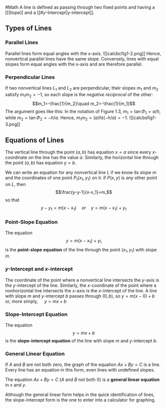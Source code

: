 #Math 
A line is defined as passing through two fixed points and having a [[Slope]] and a [[#$y$-Intercept|y-intercept]].
## Types of Lines
### Parallel Lines
Parallel lines form equal angles with the x-axis.
![[calcbcfig1-2.png]]
Hence, nonvertical parallel lines have the same slope. Conversely, lines with equal slopes form equal angles with the x-axis and are therefore parallel.
### Perpendicular Lines
If two nonvertical lines $L_1$ and $L_2$ are perpendicular, their slopes $m_1$ and $m_2$ satisfy $m_1 m_2=-1$, so each slope is the *negative reciprocal* of the other:
$$m_1=-\frac{1}{m_2}\quad m_2=-\frac{1}{m_1}$$
The argument goes like this: In the notation of Figure 1.3, $m_1=\tan\Phi_1=a/h$, while $m_2=\tan\Phi_2=-h/a$. Hence, $m_1m_2=(a/h)(-h/a)=-1$.
![[calcbsfig1-3.png]]
## Equations of Lines
The vertical line through the point $(a, b)$ has equation $x=a$ since every $x$-coordinate on the line has the value $a$. Similarly, the horizontal line through the point $(a,b)$ has equation $y=b$.

We can write an equation for any nonvertical line $L$ if we know its slope $m$ and the coordinates of one point $P_1(x_1,y_1)$ on it. if $P(x,y)$ is *any* other point on $L$, then
$$\frac{y-y-1}{x-x_1}=m,$$
so that
$$y-y_1=m(x-x_1)\quad or\quad y=m(x-x_1)+y_1$$
### Point-Slope Equation
The equation
$$y=m(x-x_1)+y_1$$
is the **point-slope equation** of the line through the point $(x_1,y_1)$ with slope $m$.
### $y$-Intercept and $x$-intercept
The coordinate of the point where a nonvertical line intersects the $y$-axis is the $y$-intercept of the line. Similarly, the $x$-coordinate of the point where a nonhorizontal line intersects the $x$-axis is the  $x$-intercept of the line. A line with slope $m$ and $y$-intercept $b$ passes through $(0,b)$, so
$y=m(x-0)+b\quad$ or, more simply, $\quad y=mx+b$
### Slope-Intercept Equation
The equation
$$y=mx+b$$
is the **slope-intercept equation** of the line with slope $m$ and $y$-intercept $b$.
### General Linear Equation
If $A$ and $B$ are not both zero, the graph of the equation $Ax+By=C$ is a line. Every line has an equation in this form, even lines with undefined slopes.

The equation
$Ax+By=C$ ($A$ and $B$ not both $0$)
is a **general linear equation** in $x$ and $y$.

Although the general linear form helps in the quick identification of lines, the slope-intercept form is the one to enter into a calculator for graphing.